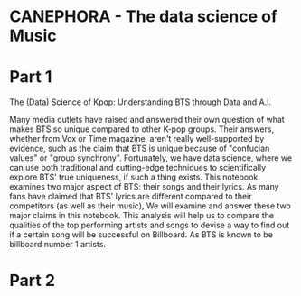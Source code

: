 # CANEPHORA - The data science of Music
# Part 1
The (Data) Science of Kpop: Understanding BTS through Data and A.I.

Many media outlets have raised and answered their own question of what makes BTS so unique compared to other K-pop groups. Their answers, whether from Vox or Time magazine, aren't really well-supported by evidence, such as the claim that BTS is unique because of "confucian values" or "group synchrony". Fortunately, we have data science, where we can use both traditional and cutting-edge techniques to scientifically explore BTS' true uniqueness, if such a thing exists. This notebook examines two major aspect of BTS: their songs and their lyrics. As many fans have claimed that BTS' lyrics are different compared to their competitors (as well as their music), We will examine and answer these two major claims in this notebook. This analysis will help us to compare the qualities of the top performing artists and songs to devise a way to find out if a certain song will be successful on Billboard. As BTS is known to be billboard number 1 artists.

# Part 2
